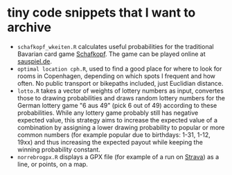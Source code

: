 # tiny code snippets that I want to archive

+ `schafkopf_wkeiten.R` calculates useful probabilities for the traditional Bavarian card game [Schafkopf](https://en.wikipedia.org/wiki/Schafkopf). The game can be played online at [sauspiel.de](https://www.sauspiel.de).
+ `optimal location cph.R`, used to find a good place for where to look for rooms in Copenhagen, depending on which spots I frequent and how often. No public transport or bikepaths included, just Euclidian distance.
+ `lotto.R` takes a vector of weights of lottery numbers as input, convertes those to drawing probabilities and draws random lottery numbers for the German lottery game "6 aus 49" (pick 6 out of 49) according to these probabilities. While any lottery game probably still has negative expected value, this strategy aims to increase the expected value of a combination by assigning a lower drawing probability to popular or more common numbers (for example popular due to birthdays: 1-31, 1-12, 19xx) and thus increasing the expected payout while keeping the winning probability constant.
+ `norrebrogpx.R` displays a GPX file (for example of a run on [Strava](http://strava.com/)) as a line, or points, on a map.
